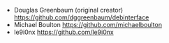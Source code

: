 * Douglas Greenbaum (original creator) https://github.com/dggreenbaum/debinterface
* Michael Boulton https://github.com/michaelboulton
* le9i0nx https://github.com/le9i0nx
